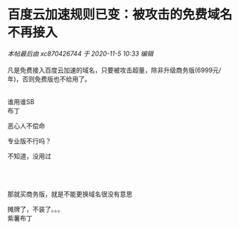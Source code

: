 # 百度云加速规则已变：被攻击的免费域名不再接入


<i class="pstatus"> 本帖最后由 xc870426744 于 2020-11-5 10:33 编辑 </i><br />
<br />
凡是免费接入百度云加速的域名，只要被攻击超量，除非升级商务版(6999元/年)，否则免费版也不给用了。<br />
<br />
<img id="aimg_uI1cF" onclick="zoom(this, this.src, 0, 0, 0)" class="zoom" src="https://s1.ax1x.com/2020/11/05/B2GiKe.png" onmouseover="img_onmouseoverfunc(this)" onload="thumbImg(this)" border="0" alt="" /><br />
<img id="aimg_B4ASS" onclick="zoom(this, this.src, 0, 0, 0)" class="zoom" src="https://s1.ax1x.com/2020/11/05/B2GCvD.png" onmouseover="img_onmouseoverfunc(this)" onload="thumbImg(this)" border="0" alt="" /><br />
<img id="aimg_StRy0" onclick="zoom(this, this.src, 0, 0, 0)" class="zoom" src="https://imgchr.com/i/B21tPK" onmouseover="img_onmouseoverfunc(this)" onload="thumbImg(this)" border="0" alt="" /><br />


谁用谁SB<img src="static/image/smiley/default/lol.gif" smilieid="12" border="0" alt="" /><br />
布丁

恶心人不偿命

专业版不行吗？

不知道，没用过<br />
<br />
<br />
<br />


那就买商务版，就是不能更换域名很没有意思

摊牌了，不装了。。。<br />
紫薯布丁
